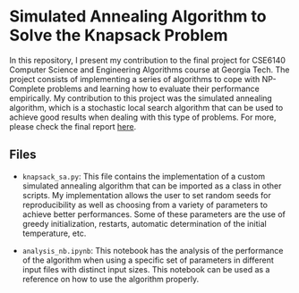 # Simulated Annealing Algorithm to Solve the Knapsack Problem

In this repository, I present my contribution to the final project for CSE6140 Computer Science and Engineering Algorithms course at Georgia Tech. The project consists of implementing a series of algorithms to cope with NP-Complete problems and learning how to evaluate their performance empirically. My contribution to this project was the simulated annealing algorithm, which is a stochastic local search algorithm that can be used to achieve good results when dealing with this type of problems. For more, please check the final report [here](Documents/final_report.pdf).

## Files

- `knapsack_sa.py`: This file contains the implementation of a custom simulated annealing algorithm that can be imported as a class in other scripts. My implementation allows the user to set random seeds for reproducibility as well as choosing from a variety of parameters to achieve better performances. Some of these parameters are the use of greedy initialization, restarts, automatic determination of the initial temperature, etc.

- `analysis_nb.ipynb`: This notebook has the analysis of the performance of the algorithm when using a specific set of parameters in different input files with distinct input sizes. This notebook can be used as a reference on how to use the algorithm properly.
